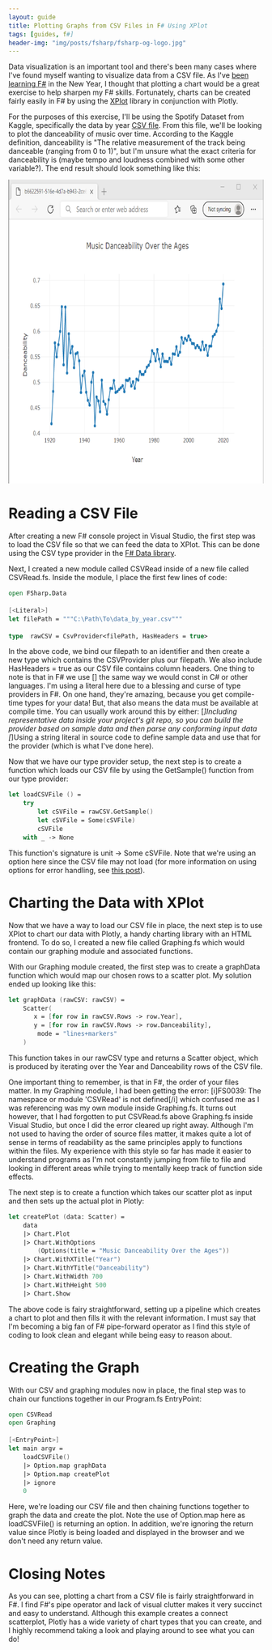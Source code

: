 ```yaml
---
layout: guide
title: Plotting Graphs from CSV Files in F# Using XPlot
tags: [guides, f#]
header-img: "img/posts/fsharp/fsharp-og-logo.jpg"
---
```


Data visualization is an important tool and there's been many cases where I've found myself wanting to visualize data from a CSV file. As I've [been learning F#](/2021-01-04-why-learning-fsharp-2021/) in the New Year, I thought that plotting a chart would be a great exercise to help sharpen my F# skills. Fortunately, charts can be created fairly easily in F# by using the [XPlot](https://fslab.org/XPlot/) library in conjunction with Plotly.

For the purposes of this exercise, I'll be using the Spotify Dataset from Kaggle, specifically the data by year [CSV file](https://www.kaggle.com/yamaerenay/spotify-dataset-19212020-160k-tracks?select=data_by_year.csv). From this file, we'll be looking to plot the danceability of music over time. According to the Kaggle definition, danceability is "The relative measurement of the track being danceable (ranging from 0 to 1)", but I'm unsure what the exact criteria for danceability is (maybe tempo and loudness combined with some other variable?). The end result should look something like this:

<img src="img\posts\graphing\Music-danceability-over-time.png" width="710" height="601" alt="MusicSharp build featuring volume buttons">

# Reading a CSV File

After creating a new F# console project in Visual Studio, the first step was to load the CSV file so that we can feed the data to XPlot. This can be done using the CSV type provider in the [F# Data library](http://fsprojects.github.io/FSharp.Data/).

Next, I created a new module called CSVRead inside of a new file called CSVRead.fs. Inside the module, I place the first few lines of code:

```fsharp
open FSharp.Data

[<Literal>]
let filePath = """C:\Path\To\data_by_year.csv"""

type  rawCSV = CsvProvider<filePath, HasHeaders = true>
```

In the above code, we bind our filepath to an identifier and then create a new type which contains the CSVProvider plus our filepath. We also include HasHeaders = true as our CSV file contains column headers. One thing to note is that in F# we use [<Literal>] the same way we would const in C# or other languages. I'm using a literal here due to a blessing and curse of type providers in F#. On one hand, they're amazing, because you get compile-time types for your data! But, that also means the data must be available at compile time. You can usually work around this by either:
[*]Including representative data inside your project's git repo, so you can build the provider based on sample data and then parse any conforming input data
[*]Using a string literal in source code to define sample data and use that for the provider (which is what I've done here).

Now that we have our type provider setup, the next step is to create a function which loads our CSV file by using the GetSample() function from our type provider:

```fsharp
let loadCSVFile () =
    try
        let cSVFile = rawCSV.GetSample()
        let cSVFile = Some(cSVFile)
        cSVFile
    with _ -> None
```

This function's signature is unit -> Some cSVFile. Note that we're using an option here since the CSV file may not load (for more information on using options for error handling, see [this post](/2021-01-14-handling-errors-fsharp-with-option-types/)). 

# Charting the Data with XPlot

Now that we have a way to load our CSV file in place, the next step is to use XPlot to chart our data with Plotly, a handy charting library with an HTML frontend. To do so, I created a new file called Graphing.fs which would contain our graphing module and associated functions. 

With our Graphing module created, the first step was to create a graphData function which would map our chosen rows to a scatter plot. My solution ended up looking like this:

```fsharp
let graphData (rawCSV: rawCSV) =
    Scatter(
       x = [for row in rawCSV.Rows -> row.Year],
       y = [for row in rawCSV.Rows -> row.Danceability],
        mode = "lines+markers"
    )
```

This function takes in our rawCSV type and returns a Scatter object, which is produced by iterating over the Year and Danceability rows of the CSV file. 

One important thing to remember, is that in F#, the order of your files matter. In my Graphing module, I had been getting the error: [i]FS0039: The namespace or module 'CSVRead' is not defined[/i] which confused me as I was referencing was my own module inside Graphing.fs. It turns out however, that I had forgotten to put CSVRead.fs above Graphing.fs inside Visual Studio, but once I did the error cleared up right away. Although I'm not used to having the order of source files matter, it makes quite a lot of sense in terms of readability as the same principles apply to functions within the files. My experience with this style so far has made it easier to understand programs as I'm not constantly jumping from file to file and looking in different areas while trying to mentally keep track of function side effects.

The next step is to create a function which takes our scatter plot as input and then sets up the actual plot in Plotly:

```fsharp
let createPlot (data: Scatter) =
    data
    |> Chart.Plot
    |> Chart.WithOptions
        (Options(title = "Music Danceability Over the Ages"))
    |> Chart.WithXTitle("Year")
    |> Chart.WithYTitle("Danceability")
    |> Chart.WithWidth 700
    |> Chart.WithHeight 500
    |> Chart.Show 
```
The above code is fairy straightforward, setting up a pipeline which creates a chart to plot and then fills it with the relevant information. I must say that I'm becoming a big fan of F# pipe-forward operator as I find this style of coding to look clean and elegant while being easy to reason about.

# Creating the Graph

With our CSV and graphing modules now in place, the final step was to chain our functions together in our Program.fs EntryPoint:

```fsharp
open CSVRead
open Graphing

[<EntryPoint>]
let main argv =
    loadCSVFile()
    |> Option.map graphData
    |> Option.map createPlot 
    |> ignore
    0
```

Here, we're loading our CSV file and then chaining functions together to graph the data and create the plot. Note the use of Option.map here as loadCSVFile() is returning an option. In addition, we're ignoring the return value since Plotly is being loaded and displayed in the browser and we don't need any return value.

# Closing Notes

As you can see, plotting a chart from a CSV file is fairly straightforward in F#. I find F#'s pipe operator and lack of visual clutter makes it very succinct and easy to understand. Although this example creates a connect scatterplot, Plotly has a wide variety of chart types that you can create, and I highly recommend taking a look and playing around to see what you can do!